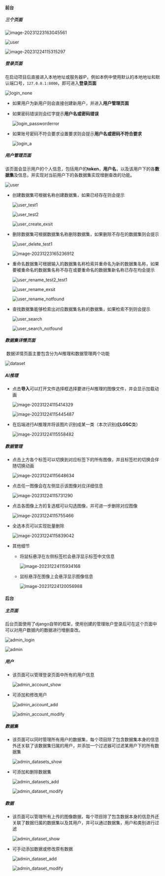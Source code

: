 #### 前台

##### 三个页面

![image-20231223163045561](https://github.com/LZUCSWang/OCSIP/blob/main/pic/login.jpg)

![user](https://github.com/LZUCSWang/OCSIP/blob/main/pic/user.jpg)

![image-20231224115315297](https://github.com/LZUCSWang/OCSIP/blob/main/pic/dataset_main_.png)

##### 登录页面

​		在启动项目后直接进入本地地址或服务器IP，例如本例中使用默认的本地地址和默认端口号，`127.0.0.1:8000`，即可进入**登录页面**

![login_none](https://github.com/LZUCSWang/OCSIP/blob/main/pic/login_none.jpg)

- 如果用户为新用户则会直接创建新用户，并进入**用户管理页面**

- 如果密码错误则会红字提示**用户名或密码错误**

  ![login_passworderror](https://github.com/LZUCSWang/OCSIP/blob/main/pic/login_passworderror.jpg)

- 如果账号密码不符合要求设置要求则会提示**用户名或密码不符合要求**

  ![login_a](https://github.com/LZUCSWang/OCSIP/blob/main/pic/login_a.jpg)

##### 用户管理页面

​		该页面会显示用户的个人信息，包括用户的**token**，**用户名**，以及该用户下的各**数据集**及信息，并实现对当前用户下的各数据集实现增删查改的功能。

![user](https://github.com/LZUCSWang/OCSIP/blob/main/pic/user.jpg)

- 创建数据集可根据名称创建数据集，如果已经存在则会提示

  ![user_test1](https://github.com/LZUCSWang/OCSIP/blob/main/pic/user_test1.jpg)

  ![user_test2](https://github.com/LZUCSWang/OCSIP/blob/main/pic/user_test2.jpg)

  ![user_create_exsit](https://github.com/LZUCSWang/OCSIP/blob/main/pic/user_create_exsit.jpg)

- 删除数据集可根据数据集名称删除数据集，如果删除不存在的数据集则会提示

  ![user_delete_test1](https://github.com/LZUCSWang/OCSIP/blob/main/pic/user_delete_test1.jpg)

  ![image-20231223165236912](https://github.com/LZUCSWang/OCSIP/blob/main/pic/user_dataset_notfound.png)

- 重命名数据集可根据输入的数据集名称检索并重命名为新的数据集名称，如果要被重命名的数据集名称不存在或要重命名的数据集新名称已存在均会提示

  ![user_rename_test2_test1](https://github.com/LZUCSWang/OCSIP/blob/main/pic/user_rename_test2_test1.jpg)

  ![user_rename_exsit](https://github.com/LZUCSWang/OCSIP/blob/main/pic/user_rename_exsit.jpg)

  ![user_rename_notfound](https://github.com/LZUCSWang/OCSIP/blob/main/pic/user_rename_notfound.jpg)

- 查找数据集能够检索出对应数据集名称的数据集，如果检索不到则会提示

  ![user_search](https://github.com/LZUCSWang/OCSIP/blob/main/pic/user_search.jpg)

  ![user_search_notfound](https://github.com/LZUCSWang/OCSIP/blob/main/pic/user_search_notfound.jpg)

##### 数据集详情页面

​		数据详情页面主要包含分为AI推理和数据管理两个功能

![dataset](https://github.com/LZUCSWang/OCSIP/blob/main/pic/dataset_main.png)

##### AI推理

- 点击**导入**可以打开文件选择框选择要进行AI推理的图像文件，并会显示加载动画

  ![image-20231224115414329](https://github.com/LZUCSWang/OCSIP/blob/main/pic/dataset_import.png)

  ![image-20231224115445487](https://github.com/LZUCSWang/OCSIP/blob/main/pic/dataset_import_loading.png)

- 在后端进行AI推理并将该图片识别成某一类（本次识别成**LGSC**类）

  ![image-20231224115558482](https://github.com/LZUCSWang/OCSIP/blob/main/pic/dataset_import_show.png)

##### 数据管理

- 点击上方各个标签可以切换到对应标签下的所有图像，并且标签栏的切换会伴随切换动画

  ![image-20231224115648634](https://github.com/LZUCSWang/OCSIP/blob/main/pic/dataset_switch.png)

- 点击任一图像会在左侧显示该图像对应详细信息

  ![image-20231224115731290](https://github.com/LZUCSWang/OCSIP/blob/main/pic/dataset_img_info.png)

- 点击各图像上方的复选框可以勾选图像，并可进一步删除对应图像

  ![image-20231224115755466](https://github.com/LZUCSWang/OCSIP/blob/main/pic/dataset_checkbox.png)

- 全选本页可以实现批量删除

  ![image-20231224115839042](https://github.com/LZUCSWang/OCSIP/blob/main/pic/dataset_delete_all.png)

- 其他细节

  - 将鼠标悬浮在左侧标签栏会悬浮显示标签中文信息

    ![image-20231224115934168](https://github.com/LZUCSWang/OCSIP/blob/main/pic/dataset_label_zh.png)
    
  - 鼠标悬浮在图像上会悬浮显示图像信息
  
    ![image-20231224120056988](https://github.com/LZUCSWang/OCSIP/blob/main/pic/dataset_label_info.png)

#### 后台

##### 主页面

​		后台页面使用了django自带的框架，使用创建的管理账户登录后可在这个页面中可以对用户数据内的数据进行增删查改。

![admin_login](https://github.com/LZUCSWang/OCSIP/blob/main/pic/admin_login.jpg)

![admin](https://github.com/LZUCSWang/OCSIP/blob/main/pic/admin.jpg)

##### 用户

- 该页面可以管理登录页面中所有的用户信息

  ![admin_account_show](https://github.com/LZUCSWang/OCSIP/blob/main/pic/admin_account_show.jpg)

- 可添加和修改用户

  ![admin_account_add](https://github.com/LZUCSWang/OCSIP/blob/main/pic/admin_account_add.jpg)

  ![admin_account_modify](https://github.com/LZUCSWang/OCSIP/blob/main/pic/admin_account_modify.jpg)

##### 数据集

- 该页面可以同时管理所有用户的数据集，每个项目除了包含数据集本身的信息外还关联了该数据集归属的用户，并添加一个过滤器可过滤某用户下的所有数据集

  ![admin_datasets_show](https://github.com/LZUCSWang/OCSIP/blob/main/pic/admin_datasets_show.jpg)

- 可添加和删除数据集

  ![admin_datasets_add](https://github.com/LZUCSWang/OCSIP/blob/main/pic/admin_datasets_add.jpg)

  ![admin_dataset_modify](https://github.com/LZUCSWang/OCSIP/blob/main/pic/admin_dataset_modify.jpg)

##### 数据

- 该页面可以管理所有上传的图像数据，每个项目除了包含数据本身的信息外还关联了数据归属的数据集以及其用户，并可以通过数据集，用户和类别进行过滤

  ![admin_dataset_show](https://github.com/LZUCSWang/OCSIP/blob/main/pic/admin_dataset_show.jpg)

- 可手动添加数据或修改原有数据

  ![admin_dataset_add](https://github.com/LZUCSWang/OCSIP/blob/main/pic/admin_dataset_add.jpg)

  ![admin_dataset_modify](https://github.com/LZUCSWang/OCSIP/blob/main/pic/admin_dataset_modify.jpg)